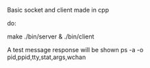 Basic socket and client made in cpp

do:

make
./bin/server &
./bin/client 

A test message response will be shown
ps -a  -o pid,ppid,tty,stat,args,wchan

